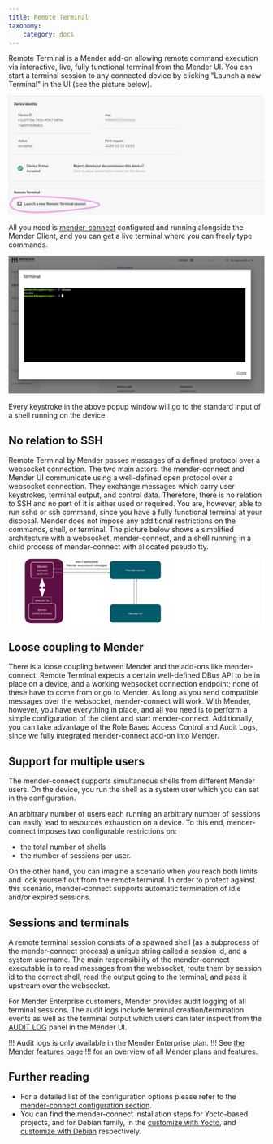 ```yaml
---
title: Remote Terminal
taxonomy:
    category: docs
---
```


Remote Terminal is a Mender add-on allowing remote command execution
via interactive, live, fully functional terminal from the Mender UI.
You can start a terminal session to any connected
device by clicking "Launch a new Terminal" in the UI (see the picture
below).

![launch-termninal](launch-new-termninal.png)

All you need is 
[mender-connect](../../09.Downloads/docs.md#Remote-Terminal-add-on)
configured and running alongside the Mender Client, and you can
get a live terminal where you can freely type commands.

![whoami-mender](whoami-mender.png)

Every keystroke in the above popup window will go to the standard input
of a shell running on the device.

## No relation to SSH

Remote Terminal by Mender passes messages of a defined protocol over
a websocket connection. The two main actors: the mender-connect and Mender UI
communicate using a well-defined open protocol over a websocket connection.
They exchange messages which carry user keystrokes, terminal output,
and control data. Therefore, there is no relation to SSH and no part
of it is either used or required. You are, however, able to run sshd or ssh
command, since you have a fully functional terminal at your disposal.
Mender does not impose any additional restrictions on the commands,
shell, or terminal. The picture below shows a simplified architecture
with a websocket, mender-connect, and a shell running in a child process
of mender-connect with allocated pseudo tty.

![mender-connect-and-ws](mender-connect-and-ws.png)

## Loose coupling to Mender

There is a loose coupling between Mender and the add-ons like mender-connect.
Remote Terminal expects a certain well-defined DBus API to be in place
on a device, and a working websocket connection endpoint; none of these
have to come from or go to Mender.
As long as you send compatible messages over the websocket, mender-connect will work.
With Mender, however, you have everything in place, and all you need
is to perform a simple configuration of the client and start mender-connect.
Additionally, you can take advantage of the Role Based Access Control
and Audit Logs, since we fully integrated mender-connect add-on into Mender.

## Support for multiple users

The mender-connect supports simultaneous shells from different Mender users.
On the device, you run the shell as a system user which you can set
in the configuration.

An arbitrary number of users each running an arbitrary number of sessions
can easily lead to resources exhaustion on a device. To this end, mender-connect
imposes two configurable restrictions on:
* the total number of shells
* the number of sessions per user.

On the other hand, you can imagine a scenario when you reach
both limits and lock yourself out from the remote terminal.
In order to protect against this scenario, mender-connect supports automatic termination
of idle and/or expired sessions.

## Sessions and terminals

A remote terminal session consists of a spawned shell (as a subprocess of
the mender-connect process) a unique string called a session id, and a system username.
The main responsibility of the mender-connect executable
is to read messages from the websocket, route them by session id
to the correct shell, read the output going to the terminal,
and pass it upstream over the websocket.

For Mender Enterprise customers, Mender provides audit logging of all terminal
sessions. The audit logs include terminal creation/termination events as well as
the terminal output which users can later inspect from the
[AUDIT LOG](https://hosted.mender.io/ui/#/auditlog) panel in the Mender UI.

!!! Audit logs is only available in the Mender Enterprise plan.
!!! See [the Mender features page](https://mender.io/plans/features?target=_blank)
!!! for an overview of all Mender plans and features.

## Further reading

* For a detailed list of the configuration options please refer to the
[mender-connect configuration section](30.Mender-connect-configuration-file/docs.md).
* You can find the mender-connect installation steps for Yocto-based projects,
and for Debian family,
in the [customize with Yocto](../../05.System-updates-Yocto-Project/05.Customize-Mender/docs.md),
and [customize with Debian](../../04.System-updates-Debian-family/03.Customize-Mender/docs.md) respectively.
